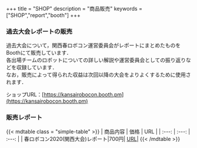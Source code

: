 +++
title = "SHOP"
description = "商品販売"
keywords = ["SHOP","report","booth"]
+++

### 過去大会レポートの販売
過去大会について，関西春ロボコン運営委員会がレポートにまとめたものをBoothにて販売しています．  
各出場チームのロボットについての詳しい解説や運営委員会としての振り返りなどを収録しています．  
なお，販売によって得られた収益は次回以降の大会をよりよくするために使用されます．  

ショップURL：[https://kansairobocon.booth.pm](https://kansairobocon.booth.pm)

### 販売レポート

{{< mdtable class = "simple-table" >}}
| 商品内容 | 価格 | URL |
| :---: | :---: | :---: |
| 春ロボコン2020(関西大会)レポート|700円| [URL](https://kansairobocon.booth.pm/items/3538712)|
{{< /mdtable >}}
